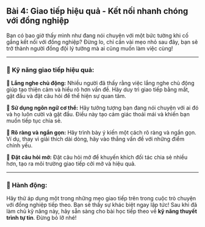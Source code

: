 ## Bài 4: Giao tiếp hiệu quả - Kết nối nhanh chóng với đồng nghiệp

Bạn có bao giờ thấy mình như đang nói chuyện với một bức tường khi cố gắng kết nối với đồng nghiệp? Đừng lo, chỉ cần vài mẹo nhỏ sau đây, bạn sẽ trở thành người đồng đội lý tưởng mà ai cũng muốn làm việc cùng!

---

### 📌 Kỹ năng giao tiếp hiệu quả:

**🔹 Lắng nghe chủ động:**
Nhiều người đã thấy rằng việc lắng nghe chủ động giúp tạo thiện cảm và hiểu rõ hơn vấn đề. Hãy duy trì giao tiếp bằng mắt, gật đầu và đặt câu hỏi để thể hiện sự quan tâm.

**🔹 Sử dụng ngôn ngữ cơ thể:**
Hãy tưởng tượng bạn đang nói chuyện với ai đó và họ luôn cười và gật đầu. Điều này tạo cảm giác thoải mái và khiến bạn muốn tiếp tục chia sẻ.

**🔹 Rõ ràng và ngắn gọn:**
Hãy trình bày ý kiến một cách rõ ràng và ngắn gọn. Ví dụ, thay vì giải thích dài dòng, hãy vào thẳng vấn đề với những điểm chính yếu.

**🔹 Đặt câu hỏi mở:**
Đặt câu hỏi mở để khuyến khích đối tác chia sẻ nhiều hơn, tạo ra môi trường giao tiếp cởi mở và hiệu quả.

---

### 🚀 Hành động:

Hãy thử áp dụng một trong những mẹo giao tiếp trên trong cuộc trò chuyện với đồng nghiệp tiếp theo. Bạn sẽ thấy sự khác biệt ngay lập tức! Sau khi đã làm chủ kỹ năng này, hãy sẵn sàng cho bài học tiếp theo về **kỹ năng thuyết trình tự tin**. Đừng bỏ lỡ nhé!